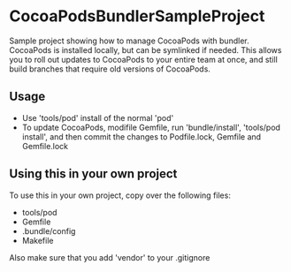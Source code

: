 CocoaPodsBundlerSampleProject
=============================

Sample project showing how to manage CocoaPods with bundler. CocoaPods is installed locally, but can be symlinked if needed. This allows you to roll out updates to CocoaPods to your entire team at once, and still build branches that require old versions of CocoaPods.

## Usage

* Use 'tools/pod' install of the normal 'pod'
* To update CocoaPods, modifile Gemfile, run 'bundle/install', 'tools/pod install', and then commit the changes to Podfile.lock, Gemfile and Gemfile.lock

## Using this in your own project

To use this in your own project, copy over the following files:
* tools/pod
* Gemfile
* .bundle/config
* Makefile

Also make sure that you add 'vendor' to your .gitignore
